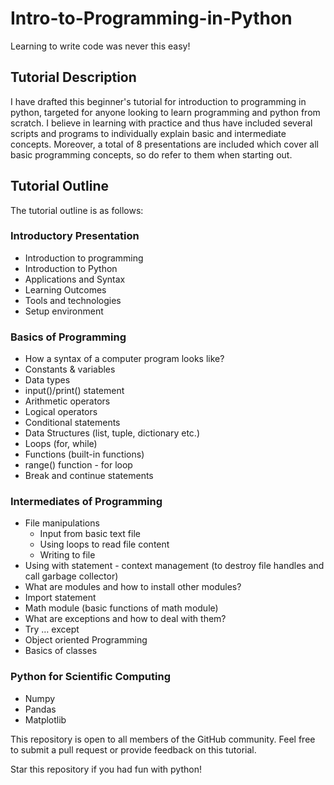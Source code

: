 # Intro-to-Programming-in-Python

Learning to write code was never this easy!

## Tutorial Description

I have drafted this beginner's tutorial for introduction to programming in python, targeted for anyone looking to learn programming and python from scratch. I believe in learning with practice and thus have included several scripts and programs to individually explain basic and intermediate concepts. Moreover, a total of 8 presentations are included which cover all basic programming concepts, so do refer to them when starting out.

## Tutorial Outline

The tutorial outline is as follows:

### Introductory Presentation
  - Introduction to programming
  - Introduction to Python
  - Applications and Syntax
  - Learning Outcomes
  - Tools and technologies
  - Setup environment


### Basics of Programming
  - How a syntax of a computer program looks like?
  - Constants & variables
  - Data types
  - input()/print() statement
  - Arithmetic operators
  - Logical operators
  - Conditional statements
  - Data Structures (list, tuple, dictionary etc.)
  - Loops (for, while)
  - Functions (built-in functions)
  - range() function - for loop
  - Break and continue statements


### Intermediates of Programming
  - File manipulations
    - Input from basic text file
    - Using loops to read file content
    - Writing to file
  - Using with statement - context management (to destroy file handles and call garbage collector)
  - What are modules and how to install other modules?
  - Import statement
  - Math module (basic functions of math module)
  - What are exceptions and how to deal with them?
  - Try … except
  - Object oriented Programming
  - Basics of classes


### Python for Scientific Computing
  - Numpy
  - Pandas
  - Matplotlib



This repository is open to all members of the GitHub community. Feel free to submit a pull request or provide feedback on this tutorial.  

Star this repository if you had fun with python!
